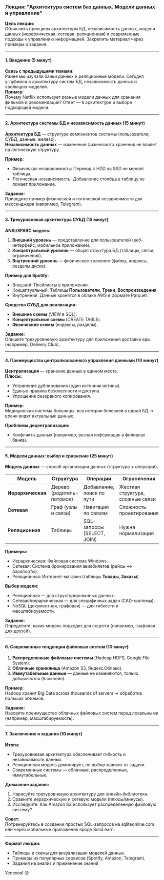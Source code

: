 ### Лекция: "Архитектура систем баз данных. Модели данных и управление"

**Цель лекции:**  
Объяснить принципы архитектуры БД, независимость данных, модели данных (иерархическая, сетевая, реляционная) и современные подходы к управлению информацией. Закрепить материал через примеры и задания.

---

#### **1. Введение (5 минут)**  
**Связь с предыдущими темами:**  
Ранее мы изучали банки данных и реляционные модели. Сегодня углубимся в архитектуру систем БД, независимость данных и эволюцию моделей.  
**Пример:**  
Почему Netflix использует разные модели данных для хранения фильмов и рекомендаций? Ответ — в архитектуре и выборе подходящей модели.

---

#### **2. Архитектура системы БД и независимость данных (15 минут)**  
**Архитектура БД** — структура компонентов системы (пользователи, СУБД, данные, железо).  
**Независимость данных** — изменение физического хранения не влияет на логическую структуру.  

**Пример:**  
- Физическая независимость: Переход с HDD на SSD не меняет таблицы.  
- Логическая независимость: Добавление столбца в таблицу не ломает приложение.  

**Задание:**  
Приведите пример физической и логической независимости для мессенджера (например, Telegram).

---

#### **3. Трехуровневая архитектура СУБД (15 минут)**  
**ANSI/SPARC модель:**  
1. **Внешний уровень** — представление для пользователей (веб-интерфейс, мобильное приложение).  
2. **Концептуальный уровень** — общая структура БД (таблицы, связи, ограничения).  
3. **Внутренний уровень** — физическое хранение (файлы, индексы, разделы диска).  

**Пример для Spotify:**  
- Внешний: Плейлисты в приложении.  
- Концептуальный: Таблицы **Пользователи**, **Треки**, **Воспроизведения**.  
- Внутренний: Данные хранятся в облаке AWS в формате Parquet.  

**Средства СУБД для реализации:**  
- **Внешние схемы** (VIEW в SQL).  
- **Концептуальные схемы** (CREATE TABLE).  
- **Физические схемы** (индексы, разделы).  

**Задание:**  
Опишите трехуровневую архитектуру для приложения доставки еды (например, Delivery Club).

---

#### **4. Преимущества централизованного управления данными (10 минут)**  
**Централизация** — хранение данных в едином месте.  
**Плюсы:**  
- Устранение дублирования (один источник истины).  
- Единые правила безопасности и доступа.  
- Упрощение резервного копирования.  

**Пример:**  
Медицинская система больницы: все истории болезней в одной БД → врачи видят актуальные данные.  

**Проблемы децентрализации:**  
- Конфликты данных (например, разная информация в филиалах банка).  

---

#### **5. Модели данных: выбор и сравнение (25 минут)**  
**Модель данных** — способ организации данных (структура + операции).  

| **Модель**       | **Структура**          | **Операции**               | **Ограничения**                  |
|-------------------|------------------------|----------------------------|----------------------------------|
| **Иерархическая** | Дерево (родитель-потомок) | Добавление, поиск по пути  | Жесткая структура, сложные связи |
| **Сетевая**       | Граф (узлы и связи)    | Навигация по связям        | Сложность проектирования         |
| **Реляционная**   | Таблицы                | SQL-запросы (SELECT, JOIN) | Нужна нормализация               |

**Примеры:**  
- Иерархическая: Файловая система Windows.  
- Сетевая: Система бронирования авиабилетов (рейсы ↔ аэропорты).  
- Реляционная: Интернет-магазин (таблицы **Товары**, **Заказы**).  

**Выбор модели:**  
- Реляционная — для структурированных данных.  
- Сетевая/иерархическая — для специфичных задач (CAD-системы).  
- NoSQL (документная, графовая) — для гибкости и масштабируемости.  

**Задание:**  
Определите, какая модель подходит для соцсети (например, графовая для друзей).

---

#### **6. Современные тенденции файловых систем (10 минут)**  
1. **Распределенные файловые системы** (Hadoop HDFS, Google File System).  
2. **Облачные хранилища** (Amazon S3, Яндекс.Облако).  
3. **Иммутабельные данные** — данные не изменяются, только добавляются (блокчейн).  

**Пример:**  
Hadoop хранит Big Data across thousands of servers → обработка больших объемов.  

**Задание:**  
Назовите преимущество облачных файловых систем перед локальными (например, масштабируемость).

---

#### **7. Заключение и задания (10 минут)**  
**Итоги:**  
- Трехуровневая архитектура обеспечивает гибкость и независимость данных.  
- Реляционная модель доминирует, но выбор зависит от задачи.  
- Современные системы — облачные, распределенные, иммутабельные.  

**Домашние задания:**  
1. Нарисуйте трехуровневую архитектуру для онлайн-библиотеки.  
2. Сравните иерархическую и сетевую модели (плюсы/минусы).  
3. Исследуйте: Как Amazon S3 использует распределенную файловую систему?  

**Совет:**  
Потренируйтесь в создании простых SQL-запросов на sqliteonline.com или через мобильные приложения вроде SoloLearn.

---

**Формат лекции:**  
- Таблицы и схемы для визуализации моделей данных.  
- Примеры из популярных сервисов (Spotify, Amazon, Telegram).  
- Задания на анализ и применение знаний.  

Успехов! 😊
